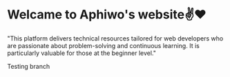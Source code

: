 <h1>Welcame to Aphiwo's website✌️❤️</h1>

"This platform delivers technical resources tailored for web developers who are passionate about problem-solving and continuous learning.
It is particularly valuable for those at the beginner level."

Testing branch 
